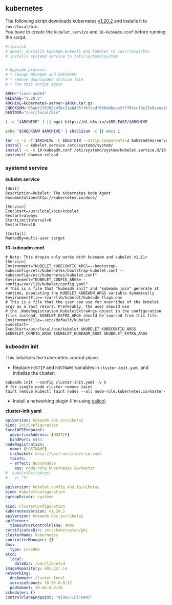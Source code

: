 ## kubernetes

The following skript downloads kubernetes [v1.20.2](https://github.com/kubernetes/kubernetes/blob/master/CHANGELOG/CHANGELOG-1.20.md#v1202) and installs it to `/usr/local/bin`.</br>
You have to create the `kubelet.service` and `10-kubeadm.conf` before running the script.

```sh
#!/bin/sh
# about: installs kubeadm,kubectl and kubelet to /usr/local/bin
# installs systemd service to /etc/systemd/system 


# Upgrade process:
# * change RELEASE and CHECKSUM
# * remove downloaded archive file
# * run this script again

ARCH="linux-amd64"
RELEASE="1.20.2"
ARCHIVE=kubernetes-server-$ARCH.tar.gz
CHECKSUM="65abf178782e43bc21e8455ffbfdadf6064dbeae3ff704ccf9e13e8acee18235c280b06778e5de4bd702f5507e1870fe38c561366d125ef4f821ed7aa46e9f45"
DESTDIR="/usr/local/bin"

[ -e "$ARCHIVE" ] || wget https://dl.k8s.io/v$RELEASE/$ARCHIVE

echo "$CHECKSUM $ARCHIVE" | sha512sum -c || exit 1

tar -x -z -f $ARCHIVE -C $DESTDIR --strip-components=3 kubernetes/server/bin/kubectl kubernetes/server/bin/kubeadm kubernetes/server/bin/kubelet
install -v kubelet.service /etc/systemd/system/
install -v -D 10-kubeadm.conf /etc/systemd/system/kubelet.service.d/10-kubeadm.conf
systemctl daemon-reload
```

### systemd service

**kubelet.service**
```
[Unit]
Description=kubelet: The Kubernetes Node Agent
Documentation=http://kubernetes.io/docs/

[Service]
ExecStart=/usr/local/bin/kubelet
Restart=always
StartLimitInterval=0
RestartSec=10

[Install]
WantedBy=multi-user.target
```

**10-kubeadm.conf**
```
# Note: This dropin only works with kubeadm and kubelet v1.11+
[Service]
Environment="KUBELET_KUBECONFIG_ARGS=--bootstrap-kubeconfig=/etc/kubernetes/bootstrap-kubelet.conf --kubeconfig=/etc/kubernetes/kubelet.conf"
Environment="KUBELET_CONFIG_ARGS=--config=/var/lib/kubelet/config.yaml"
# This is a file that "kubeadm init" and "kubeadm join" generate at runtime, populating the KUBELET_KUBEADM_ARGS variable dynamically
EnvironmentFile=-/var/lib/kubelet/kubeadm-flags.env
# This is a file that the user can use for overrides of the kubelet args as a last resort. Preferably, the user should use
# the .NodeRegistration.KubeletExtraArgs object in the configuration files instead. KUBELET_EXTRA_ARGS should be sourced from this file.
EnvironmentFile=-/etc/default/kubelet
ExecStart=
ExecStart=/usr/local/bin/kubelet $KUBELET_KUBECONFIG_ARGS $KUBELET_CONFIG_ARGS $KUBELET_KUBEADM_ARGS $KUBELET_EXTRA_ARGS
```

### kubeadm init

This initializes the kubernetes control-plane.

* Replace `HOSTIP` and `HOSTNAME` variables in  `cluster-init.yaml` and initialize the cluster:

```
kubeadm init --config cluster-init.yaml -v 5
# for single node cluster remove taint
taint remove kubectl taint nodes --all node-role.kubernetes.io/master-
```
 
 * Install a networking plugin (I'm using [calico](https://www.projectcalico.org))

**cluster-init.yaml**
```yaml
apiVersion: kubeadm.k8s.io/v1beta2
kind: InitConfiguration
localAPIEndpoint:
  advertiseAddress: {HOSTIP}
  bindPort: 6443
nodeRegistration:
  name: {HOSTNAME}
  criSocket: unix://var/run/crio/crio.sock
  taints:
  - effect: NoSchedule
    key: node-role.kubernetes.io/master
#  kubeletExtraArgs:
#   v: "5"
---
apiVersion: kubelet.config.k8s.io/v1beta1
kind: KubeletConfiguration
cgroupDriver: systemd
---
kind: ClusterConfiguration
kubernetesVersion: v1.20.2
apiVersion: kubeadm.k8s.io/v1beta2
apiServer:
  timeoutForControlPlane: 4m0s
certificatesDir: /etc/kubernetes/pki
clusterName: kubernetes
controllerManager: {}
dns:
  type: CoreDNS
etcd:
  local:
    dataDir: /var/lib/etcd
imageRepository: k8s.gcr.io
networking:
  dnsDomain: cluster.local
  serviceSubnet: 10.96.0.0/12
  podSubnet: 10.66.0.0/16
scheduler: {}
controlPlaneEndpoint: "${HOSTIP}:6443"
```
